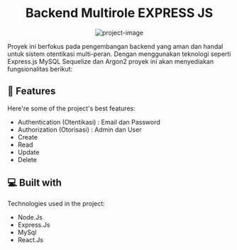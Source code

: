 <h1 align="center" id="title">Backend Multirole EXPRESS JS</h1>

<p align="center"><img src="https://socialify.git.ci/Aditypraa/backend-multirole-auth/image?description=1&amp;descriptionEditable=Express.Js%2C%20Mysql%2C%20Sequelize%2C%20and%20Argon2&amp;forks=1&amp;issues=1&amp;language=1&amp;name=1&amp;owner=1&amp;pulls=1&amp;stargazers=1&amp;theme=Light" alt="project-image"></p>

<p id="description">Proyek ini berfokus pada pengembangan backend yang aman dan handal untuk sistem otentikasi multi-peran. Dengan menggunakan teknologi seperti Express.js MySQL Sequelize dan Argon2 proyek ini akan menyediakan fungsionalitas berikut:</p>

<h2>🧐 Features</h2>

Here're some of the project's best features:

- Authentication (Otentikasi) : Email dan Password
- Authorization (Otorisasi) : Admin dan User
- Create
- Read
- Update
- Delete

<h2>💻 Built with</h2>

Technologies used in the project:

- Node.Js
- Express.Js
- MySql
- React.Js
